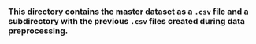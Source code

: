 ### This directory contains the master dataset as a `.csv` file and a subdirectory with the previous `.csv` files created during data preprocessing.